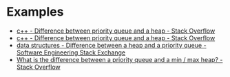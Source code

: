 



# Examples
* [c++ - Difference between priority queue and a heap - Stack Overflow](https://stackoverflow.com/questions/18993269/difference-between-priority-queue-and-a-heap)
* [c++ - Difference between priority queue and a heap - Stack Overflow](https://stackoverflow.com/questions/18993269/difference-between-priority-queue-and-a-heap)
* [data structures - Difference between a heap and a priority queue - Software Engineering Stack Exchange](https://softwareengineering.stackexchange.com/questions/254947/difference-between-a-heap-and-a-priority-queue)
* [What is the difference between a priority queue and a min / max heap? - Stack Overflow](https://stackoverflow.com/questions/48795979/what-is-the-difference-between-a-priority-queue-and-a-min-max-heap)

